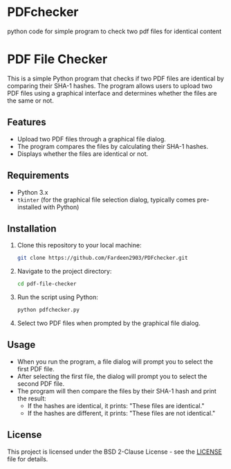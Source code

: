 # PDFchecker
python code for simple program to check two pdf files for identical content

# PDF File Checker

This is a simple Python program that checks if two PDF files are identical by comparing their SHA-1 hashes. The program allows users to upload two PDF files using a graphical interface and determines whether the files are the same or not.

## Features
- Upload two PDF files through a graphical file dialog.
- The program compares the files by calculating their SHA-1 hashes.
- Displays whether the files are identical or not.

## Requirements
- Python 3.x
- `tkinter` (for the graphical file selection dialog, typically comes pre-installed with Python)

## Installation

1. Clone this repository to your local machine:

    ```bash
    git clone https://github.com/Fardeen2903/PDFchecker.git
    ```

2. Navigate to the project directory:

    ```bash
    cd pdf-file-checker
    ```

3. Run the script using Python:

    ```bash
    python pdfchecker.py
    ```

4. Select two PDF files when prompted by the graphical file dialog.

## Usage

- When you run the program, a file dialog will prompt you to select the first PDF file.
- After selecting the first file, the dialog will prompt you to select the second PDF file.
- The program will then compare the files by their SHA-1 hash and print the result:
  - If the hashes are identical, it prints: "These files are identical."
  - If the hashes are different, it prints: "These files are not identical."

## License

This project is licensed under the BSD 2-Clause License - see the [LICENSE](LICENSE) file for details.

